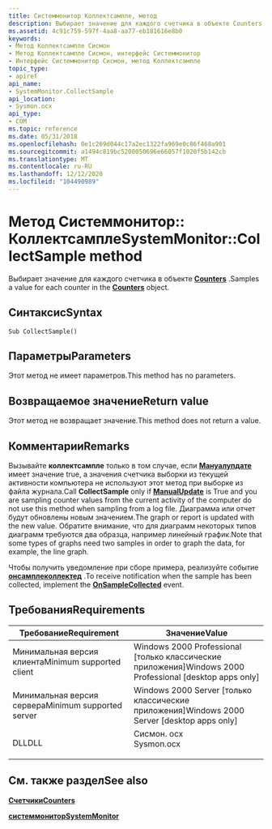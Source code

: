 ```yaml
---
title: Системмонитор Коллектсампле, метод
description: Выбирает значение для каждого счетчика в объекте Counters.
ms.assetid: 4c91c759-597f-4aa8-aa77-eb181616e8b0
keywords:
- Метод Коллектсампле Сисмон
- Метод Коллектсампле Сисмон, интерфейс Системмонитор
- Интерфейс Системмонитор Сисмон, метод Коллектсампле
topic_type:
- apiref
api_name:
- SystemMonitor.CollectSample
api_location:
- Sysmon.ocx
api_type:
- COM
ms.topic: reference
ms.date: 05/31/2018
ms.openlocfilehash: 0e1c269d044c17a2ec1322fa969e0c86f468a901
ms.sourcegitcommit: a1494c819bc5200050696e66057f1020f5b142cb
ms.translationtype: MT
ms.contentlocale: ru-RU
ms.lasthandoff: 12/12/2020
ms.locfileid: "104490989"
---
```

# <a name="systemmonitorcollectsample-method"></a><span data-ttu-id="f38be-106">Метод Системмонитор:: Коллектсампле</span><span class="sxs-lookup"><span data-stu-id="f38be-106">SystemMonitor::CollectSample method</span></span>

<span data-ttu-id="f38be-107">Выбирает значение для каждого счетчика в объекте [**Counters**](counters.md) .</span><span class="sxs-lookup"><span data-stu-id="f38be-107">Samples a value for each counter in the [**Counters**](counters.md) object.</span></span>

## <a name="syntax"></a><span data-ttu-id="f38be-108">Синтаксис</span><span class="sxs-lookup"><span data-stu-id="f38be-108">Syntax</span></span>


```VB
Sub CollectSample()
```



## <a name="parameters"></a><span data-ttu-id="f38be-109">Параметры</span><span class="sxs-lookup"><span data-stu-id="f38be-109">Parameters</span></span>

<span data-ttu-id="f38be-110">Этот метод не имеет параметров.</span><span class="sxs-lookup"><span data-stu-id="f38be-110">This method has no parameters.</span></span>

## <a name="return-value"></a><span data-ttu-id="f38be-111">Возвращаемое значение</span><span class="sxs-lookup"><span data-stu-id="f38be-111">Return value</span></span>

<span data-ttu-id="f38be-112">Этот метод не возвращает значение.</span><span class="sxs-lookup"><span data-stu-id="f38be-112">This method does not return a value.</span></span>

## <a name="remarks"></a><span data-ttu-id="f38be-113">Комментарии</span><span class="sxs-lookup"><span data-stu-id="f38be-113">Remarks</span></span>

<span data-ttu-id="f38be-114">Вызывайте **коллектсампле** только в том случае, если [**Мануалупдате**](systemmonitor-manualupdate.md) имеет значение true, а значения счетчика выборки из текущей активности компьютера не используют этот метод при выборке из файла журнала.</span><span class="sxs-lookup"><span data-stu-id="f38be-114">Call **CollectSample** only if [**ManualUpdate**](systemmonitor-manualupdate.md) is True and you are sampling counter values from the current activity of the computer do not use this method when sampling from a log file.</span></span> <span data-ttu-id="f38be-115">Диаграмма или отчет будут обновлены новым значением.</span><span class="sxs-lookup"><span data-stu-id="f38be-115">The graph or report is updated with the new value.</span></span> <span data-ttu-id="f38be-116">Обратите внимание, что для диаграмм некоторых типов диаграмм требуются два образца, например линейный график.</span><span class="sxs-lookup"><span data-stu-id="f38be-116">Note that some types of graphs need two samples in order to graph the data, for example, the line graph.</span></span>

<span data-ttu-id="f38be-117">Чтобы получить уведомление при сборе примера, реализуйте событие [**онсамплеколлектед**](-systemmonitor-onsamplecollected.md) .</span><span class="sxs-lookup"><span data-stu-id="f38be-117">To receive notification when the sample has been collected, implement the [**OnSampleCollected**](-systemmonitor-onsamplecollected.md) event.</span></span>

## <a name="requirements"></a><span data-ttu-id="f38be-118">Требования</span><span class="sxs-lookup"><span data-stu-id="f38be-118">Requirements</span></span>



| <span data-ttu-id="f38be-119">Требование</span><span class="sxs-lookup"><span data-stu-id="f38be-119">Requirement</span></span> | <span data-ttu-id="f38be-120">Значение</span><span class="sxs-lookup"><span data-stu-id="f38be-120">Value</span></span> |
|-------------------------------------|---------------------------------------------------------------------------------------|
| <span data-ttu-id="f38be-121">Минимальная версия клиента</span><span class="sxs-lookup"><span data-stu-id="f38be-121">Minimum supported client</span></span><br/> | <span data-ttu-id="f38be-122">Windows 2000 Professional \[только классические приложения\]</span><span class="sxs-lookup"><span data-stu-id="f38be-122">Windows 2000 Professional \[desktop apps only\]</span></span><br/>                            |
| <span data-ttu-id="f38be-123">Минимальная версия сервера</span><span class="sxs-lookup"><span data-stu-id="f38be-123">Minimum supported server</span></span><br/> | <span data-ttu-id="f38be-124">Windows 2000 Server \[только классические приложения\]</span><span class="sxs-lookup"><span data-stu-id="f38be-124">Windows 2000 Server \[desktop apps only\]</span></span><br/>                                  |
| <span data-ttu-id="f38be-125">DLL</span><span class="sxs-lookup"><span data-stu-id="f38be-125">DLL</span></span><br/>                      | <dl> <span data-ttu-id="f38be-126"><dt>Сисмон. ocx</dt></span><span class="sxs-lookup"><span data-stu-id="f38be-126"><dt>Sysmon.ocx</dt></span></span> </dl> |



## <a name="see-also"></a><span data-ttu-id="f38be-127">См. также раздел</span><span class="sxs-lookup"><span data-stu-id="f38be-127">See also</span></span>

<dl> <dt>

[<span data-ttu-id="f38be-128">**Счетчики**</span><span class="sxs-lookup"><span data-stu-id="f38be-128">**Counters**</span></span>](counters.md)
</dt> <dt>

[<span data-ttu-id="f38be-129">**системмонитор**</span><span class="sxs-lookup"><span data-stu-id="f38be-129">**SystemMonitor**</span></span>](systemmonitor.md)
</dt> </dl>

 

 





